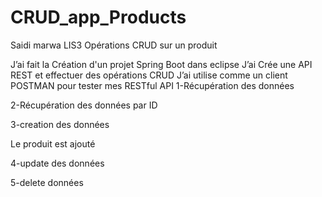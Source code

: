 # CRUD_app_Products 
Saidi marwa LIS3 
       Opérations CRUD sur un produit 

J’ai fait la Création d'un projet Spring Boot dans eclipse 
J’ai Crée une API REST et effectuer des opérations CRUD 
J’ai utilise comme un client POSTMAN   pour tester mes RESTful API
1-Récupération des données  
 
2-Récupération des données par ID
 
3-creation des données 
 
Le produit est ajouté
 
4-update des données 
 
5-delete données
 

